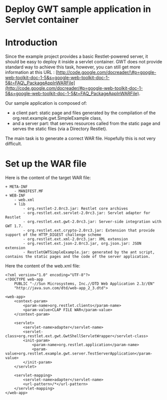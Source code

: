 Deploy GWT sample application in Servlet container
==================================================

Introduction
============

Since the example project provides a basic Restlet-powered server, it
should be easy to deploy it inside a servlet container. GWT does not
provide standard way to achieve this task, however, you can still get
more information at this URL :
[http://code.google.com/docreader/\#p=google-web-toolkit-doc-1-5&s=google-web-toolkit-doc-1-5&t=FAQ\_PackageAppInWARFile](http://code.google.com/docreader/#p=google-web-toolkit-doc-1-5&s=google-web-toolkit-doc-1-5&t=FAQ_PackageAppInWARFile).

Our sample application is composed of:

-   a client part: static page and files generated by the compilation of
    the org.rest.example.gwt.SimpleExample class,
-   and a server part: that serves resources called from the static page
    and serves the static files (via a Directory Restlet).

The main task is to generate a correct WAR file. Hopefully this is not
very difficult.

Set up the WAR file
===================

Here is the content of the target WAR file:

    + META-INF
        - MANIFEST.MF
    + WEB-INF
        - web.xml
        + lib
            - org.restlet-2.0rc3.jar: Restlet core archives
            - org.restlet.ext.servlet-2.0rc3.jar: Servlet adapter for Restlet
            - org.restlet.ext.gwt-2.0rc3.jar: Server-side integration with GWT 1.7.
            - org.restlet.ext.crypto-2.0rc3.jar: Extension that provide support of the HTTP_DIGEST challenge scheme
            - org.restlet.ext.xml-2.0rc3.jar: XML extension 
            - org.restlet.ext.json-2.0rc3.jar, org.json.jar: JSON extension
            - RestletGWTSimpleExample.jar: generated by the ant script, contains the static pages and the code of the server application.

Here the content of the web.xml file:

    <?xml version="1.0" encoding="UTF-8"?>
    <!DOCTYPE web-app
        PUBLIC "-//Sun Microsystems, Inc.//DTD Web Application 2.3//EN"
        "http://java.sun.com/dtd/web-app_2_3.dtd">

    <web-app>
        <context-param>
            <param-name>org.restlet.clients</param-name>
            <param-value>CLAP FILE WAR</param-value>
        </context-param>

        <servlet>
            <servlet-name>adapter</servlet-name>
            <servlet-class>org.restlet.ext.gwt.GwtShellServletWrapper</servlet-class>
            <init-param>
                <param-name>org.restlet.application</param-name>
                <param-value>org.restlet.example.gwt.server.TestServerApplication</param-value>
            </init-param>
        </servlet>

        <servlet-mapping>
            <servlet-name>adapter</servlet-name>
            <url-pattern>/*</url-pattern>
        </servlet-mapping>
    </web-app>

